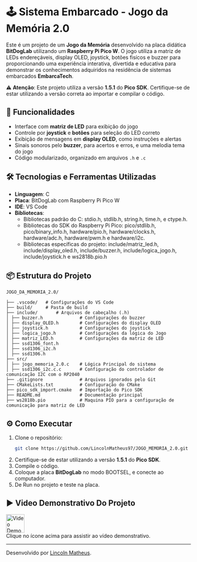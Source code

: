 # 🕹️ Sistema Embarcado - Jogo da Memória 2.0

Este é um projeto de um **Jogo da Memória** desenvolvido na placa didática **BitDogLab** utilizando um **Raspberry Pi Pico W**. O jogo utiliza a matriz de LEDs endereçáveis, display OLED, joystick, botões fisícos e buzzer para proporcionando uma experiência interativa, divertida e educativa para demonstrar os conhecimentos adquiridos na residência de sistemas embarcados **EmbarcaTech**.

⚠️ **Atenção**: Este projeto utiliza a versão **1.5.1** do **Pico SDK**. Certifique-se de estar utilizando a versão correta ao importar e compilar o código.

## 🔗 Funcionalidades

- Interface com **matriz de LED** para exibição do jogo
- Controle por **joystick** e **botões** para seleção do LED correto
- Exibição de mensagens em **display OLED**, como instruções e alertas
- Sinais sonoros pelo **buzzer**, para acertos e erros, e uma melodia tema do jogo
- Código modularizado, organizado em arquivos `.h` e `.c`

## 🛠️ Tecnologias e Ferramentas Utilizadas

- **Linguagem**: C
- **Placa**: BitDogLab com Raspberry Pi Pico W
- **IDE**: VS Code
- **Bibliotecas**: 
   - Bibliotecas padrão do C: stdio.h, stdlib.h, string.h, time.h, e ctype.h.
   - Bibliotecas do SDK do Raspberry Pi Pico: pico/stdlib.h, pico/binary_info.h, hardware/pio.h, hardware/clocks.h, hardware/adc.h, hardware/pwm.h e hardware/i2c.
   - Bibliotecas específicas do projeto: include/matriz_led.h, include/display_oled.h, include/buzzer.h, include/logica_jogo.h, include/joystick.h e ws2818b.pio.h

## 📦 Estrutura do Projeto

```
JOGO_DA_MEMORIA_2.0/

├── .vscode/   # Configurações do VS Code 
├── build/     # Pasta de build 
├── include/       # Arquivos de cabeçalho (.h) 
│ ├── buzzer.h              # Configurações do buzzer
│ ├── display_OLED.h        # Configurações do display OLED
│ ├── joystick.h            # Configurações do joystick
│ ├── logica_jogo.h         # Configurações da lógica do Jogo
│ ├── matriz_LED.h          # Configurações da matriz de LED
│ ├── ssd1306_font.h 
│ ├── ssd1306_i2c.h 
│ ├── ssd1306.h  
├── src/
│ ├── jogo_memoria_2.0.c    # Lógica Principal do sistema 
│ ├── ssd1306_i2c.c.c       # Configuração do controlador de comunicação I2C com o RP2040
├── .gitignore              # Arquivos ignorados pelo Git 
├── CMakeLists.txt          # Configuração do CMake 
├── pico_sdk_import.cmake   # Importação do Pico SDK 
├── README.md               # Documentação principal  
├── ws2818b.pio             # Maquina PIO para a configuração de comunicação para matriz de LED
```

## ⚙️ Como Executar

1. Clone o repositório:
   ```bash
   git clone https://github.com/LincolnMatheus97/JOGO_MEMORIA_2.0.git
   ```
2. Certifique-se de estar utilizando a versão **1.5.1** do **Pico SDK**.
3. Compile o código.
4. Coloque a placa **BitDogLab** no modo BOOTSEL, e conecte ao computador.
5. De Run no projeto e teste na placa.


## ▶️ Video Demonstrativo Do Projeto

<a href="https://youtu.be/T43sCktJM6U?si=tvjUCiUYUKlJvNsg">
  <img src="https://img.icons8.com/?size=100&id=108794&format=png&color=000000" alt="Video Demonstrativo" width="50" />
</a><br>
Clique no ícone acima para assistir ao vídeo demonstrativo.

---

Desenvolvido por [Lincoln Matheus](https://github.com/LincolnMatheus97).